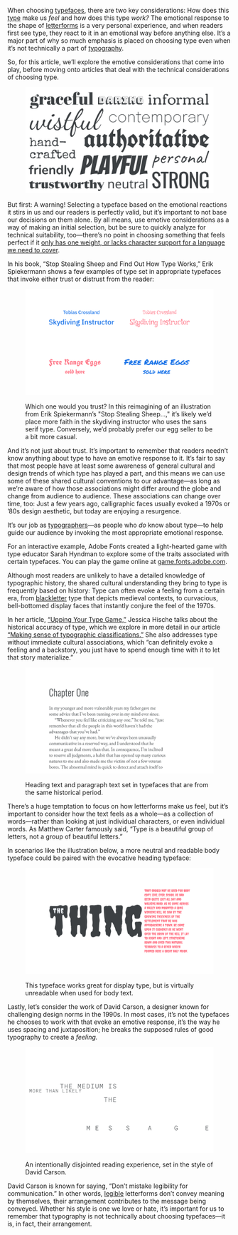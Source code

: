 
When choosing [typefaces](/glossary/typeface), there are two key considerations: How does this [type](/glossary/type) make us *feel* and how does this type *work?* The emotional response to the shape of [letterforms](/glossary/letterform) is a very personal experience, and when readers first see type, they react to it in an emotional way before anything else. It’s a major part of why so much emphasis is placed on choosing type even when it’s not technically a part of [typography](/glossary/typography).

So, for this article, we’ll explore the emotive considerations that come into play, before moving onto articles that deal with the technical considerations of choosing type.

<figure>

![A montage of different typefaces embodying different characteristics.](images/thumbnail.svg)

</figure>

But first: A warning! Selecting a typeface based on the emotional reactions it stirs in us and our readers is perfectly valid, but it’s important to not base our decisions on them alone. By all means, use emotive considerations as a way of making an initial selection, but be sure to quickly analyze for technical suitability, too—there’s no point in choosing something that feels perfect if it [only has one weight, or lacks character support for a language we need to cover](/lesson/choosing_reliable_typefaces).

In his book, “Stop Stealing Sheep and Find Out How Type Works,” Erik Spiekermann shows a few examples of type set in appropriate typefaces that invoke either trust or distrust from the reader:

<figure>

![Top: Tobias Crossland, Skydiving Instructor” set in two different typefaces—one serious, one casual. Bottom: “Free Range Eggs sold here” set in two different typefaces—one serious, one casual.](images/2.1.2.svg)
<figcaption>Which one would you trust? In this reimagining of an illustration from Erik Spiekermann’s "Stop Stealing Sheep...," it’s likely we’d place more faith in the skydiving instructor who uses the sans serif type. Conversely, we’d probably prefer our egg seller to be a bit more casual.</figcaption>

</figure>

And it’s not just about trust. It’s important to remember that readers needn’t know anything about type to have an emotive response to it. It’s fair to say that most people have at least some awareness of general cultural and design trends of which type has played a part, and this means we can use some of these shared cultural conventions to our advantage—as long as we’re aware of how those associations might differ around the globe and change from audience to audience. These associations can change over time, too: Just a few years ago, calligraphic faces usually evoked a 1970s or ’80s design aesthetic, but today are enjoying a resurgence.

It’s our job as [typographers](/glossary/typographer)—as people who *do* know about type—to help guide our audience by invoking the most appropriate emotional response.

For an interactive example, Adobe Fonts created a light-hearted game with type educator Sarah Hyndman to explore some of the traits associated with certain typefaces. You can play the game online at [game.fonts.adobe.com](https://game.fonts.adobe.com/).

[//]: # (1st content drop: This would actually be a great place to get Sarah Hyndman to share on overview of her work in this area, which could be used as a key summary on emotive responses to type.)

Although most readers are unlikely to have a detailed knowledge of typographic history, the shared cultural understanding they bring to type is frequently based on history: Type can often evoke a feeling from a certain era, from [blackletter](/glossary/blackletter) type that depicts medieval contexts, to curvacious, bell-bottomed display faces that instantly conjure the feel of the 1970s.

In her article, [“Upping Your Type Game,”](https://www.jessicahische.is/talkingtype) Jessica Hische talks about the historical accuracy of type, which we explore in more detail in our article [“Making sense of typographic classifications.”](/lesson/making_sense_of_typographic_classifications) She also addresses type without immediate cultural associations, which “can definitely evoke a feeling and a backstory, you just have to spend enough time with it to let that story materialize.”

<figure>

![Heading text and paragraph text set in typefaces that are from the same historical period.](images/2.1.3.svg)
<figcaption>Heading text and paragraph text set in typefaces that are from the same historical period.</figcaption>

</figure>

There’s a huge temptation to focus on how letterforms make us feel, but it’s important to consider how the text feels as a whole—as a collection of words—rather than looking at just individual characters, or even individual words. As Matthew Carter famously said, “Type is a beautiful group of letters, not a group of beautiful letters.”

In scenarios like the illustration below, a more neutral and readable body typeface could be paired with the evocative heading typeface:

<figure>

![“The Thing” set very large in a horror-style typeface, then the same typeface used for a paragraph body copy, in which it appears hard to read.](images/2.1.4.svg)
<figcaption>This typeface works great for display type, but is virtually unreadable when used for body text.</figcaption>

</figure>

Lastly, let’s consider the work of David Carson, a designer known for challenging design norms in the 1990s. In most cases, it’s not the typefaces he chooses to work with that evoke an emotive response, it’s the way he uses spacing and juxtaposition; he breaks the supposed rules of good typography to create a *feeling.*

<figure>

![“The medium is more than likely the message” set in uppercase letters of a monospaced typeface, using unusual spacing and layout to create an intentionally disjointed reading experience, reminiscent of David Carson’s work.](images/2.1.5.svg)
<figcaption>An intentionally disjointed reading experience, set in the style of David Carson.</figcaption>

</figure>

David Carson is known for saying, “Don’t mistake legibility for communication.” In other words, [legible](/glossary/legibility_readability) letterforms don’t convey meaning by themselves, their arrangement contributes to the message being conveyed. Whether his style is one we love or hate, it’s important for us to remember that typography is not technically about choosing typefaces—it is, in fact, their arrangement.
